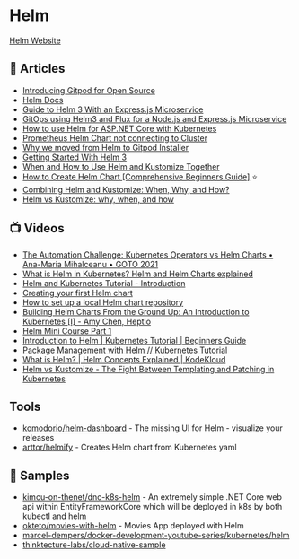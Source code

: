 # Helm
[Helm Website](https://helm.sh/)

## 📕 Articles
- [Introducing Gitpod for Open Source](https://www.gitpod.io/blog/gitpod-for-opensource)
- [Helm Docs](https://helm.sh/docs/)
- [Guide to Helm 3 With an Express.js Microservice](https://www.civo.com/learn/guide-to-helm-3-with-an-express-js-microservice)
- [GitOps using Helm3 and Flux for a Node.js and Express.js Microservice](https://www.civo.com/learn/gitops-using-helm3-and-flux-for-an-node-js-and-express-js-microservice)
- [How to use Helm for ASP.NET Core with Kubernetes](https://www.yogihosting.com/helm-charts-aspnet-core-kubernetes/)
- [Prometheus Helm Chart not connecting to Cluster](https://www.reddit.com/r/kubernetes/comments/jgprfb/prometheus_helm_chart_not_connecting_to_cluster/)
- [Why we moved from Helm to Gitpod Installer](https://www.gitpod.io/blog/gitpod-installer)
- [Getting Started With Helm 3](https://www.thorsten-hans.com/getting-started-with-helm3/)
- [When and How to Use Helm and Kustomize Together](https://trstringer.com/helm-kustomize/)
- [How to Create Helm Chart [Comprehensive Beginners Guide]](https://devopscube.com/create-helm-chart/) ⭐
- [Combining Helm and Kustomize: When, Why, and How?](https://ahmedelfakharany.com/combining-helm-and-kustomize-when-why-and-how-96a3483310db)
- [Helm vs Kustomize: why, when, and how](https://ahmedelfakharany.com/helm-vs-kustomize-why-when-and-how-5d5ba0f80234)

## 📺 Videos
- [The Automation Challenge: Kubernetes Operators vs Helm Charts • Ana-Maria Mihalceanu • GOTO 2021](https://www.youtube.com/watch?v=dGx8PjmWkyM)
- [What is Helm in Kubernetes? Helm and Helm Charts explained](https://www.youtube.com/watch?v=-ykwb1d0DXU)
- [Helm and Kubernetes Tutorial - Introduction](https://www.youtube.com/watch?v=9cwjtN3gkD4)
- [Creating your first Helm chart](https://www.youtube.com/watch?v=3GPpm2nZb2s)
- [How to set up a local Helm chart repository](https://www.youtube.com/watch?v=hSk_r-CCvLE)
- [Building Helm Charts From the Ground Up: An Introduction to Kubernetes [I] - Amy Chen, Heptio](https://www.youtube.com/watch?v=vQX5nokoqrQ)
- [Helm Mini Course Part 1](https://www.youtube.com/watch?v=x77NzZxj670)
- [Introduction to Helm | Kubernetes Tutorial | Beginners Guide](https://www.youtube.com/watch?v=5_J7RWLLVeQ)
- [Package Management with Helm // Kubernetes Tutorial](https://www.youtube.com/watch?v=zka4lJbA-y4)
- [What is Helm? | Helm Concepts Explained | KodeKloud](https://www.youtube.com/watch?v=kJscDZfHXrQ)
- [Helm vs Kustomize - The Fight Between Templating and Patching in Kubernetes](https://www.youtube.com/watch?v=ZMFYSm0ldQ0)

## Tools
- [komodorio/helm-dashboard](https://github.com/komodorio/helm-dashboard) - The missing UI for Helm - visualize your releases
- [arttor/helmify](https://github.com/arttor/helmify) - Creates Helm chart from Kubernetes yaml

## 🚀 Samples
- [kimcu-on-thenet/dnc-k8s-helm](https://github.com/kimcu-on-thenet/dnc-k8s-helm) - An extremely simple .NET Core web api within EntityFrameworkCore which will be deployed in k8s by both kubectl and helm
- [okteto/movies-with-helm](https://github.com/okteto/movies-with-helm) - Movies App deployed with Helm
- [marcel-dempers/docker-development-youtube-series/kubernetes/helm](https://github.com/marcel-dempers/docker-development-youtube-series/tree/master/kubernetes/helm)
- [thinktecture-labs/cloud-native-sample](https://github.com/thinktecture-labs/cloud-native-sample/tree/main/charts)
